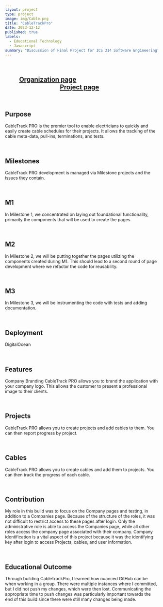 ```yaml
---
layout: project
type: project
image: img/Cable.png
title: "CableTrackPro"
date: 2023-12-12
published: true
labels:
  - Educational Technology
  - Javascript
summary: "Discussion of Final Project for ICS 314 Software Engineering"
---
```

<br>

## &ensp; &ensp; &ensp; [<ins>Organization page</ins>](<https://ingeniouspartners.github.io/>)&nbsp;  &nbsp; &nbsp; &nbsp; &nbsp; &nbsp; &nbsp; &nbsp; &nbsp; &nbsp; &nbsp; &nbsp; &nbsp; &nbsp; &nbsp; &nbsp; &nbsp; &nbsp; &nbsp; &ensp; &ensp; &ensp; &ensp; &ensp; &ensp; &ensp; &ensp; &ensp; &ensp; &ensp; &ensp; &ensp; &ensp; &ensp; &ensp; &ensp;[Project page](<https://ingeniouspartners.github.io/#cabletrackpro>)

<br>

## Purpose
CableTrack PRO is the premier tool to enable electricians to quickly and easily create cable schedules for their projects. It allows the tracking of the cable meta-data, pull-ins, terminations, and tests.

 <br>

## Milestones
CableTrack PRO development is managed via Milestone projects and the issues they contain.

 <br>

## M1
In Milestone 1, we concentrated on laying out foundational functionality, primarily the components that will be used to create the pages.

<br>

## M2
In Milestone 2, we will be putting together the pages utilizing the components created during M1. This should lead to a second round of page development where we refactor the code for reusability.

<br>

## M3
In Milestone 3, we will be instrumenting the code with tests and adding documentation.

<br>

## Deployment
DigitalOcean

<br>

## Features
Company Branding
CableTrack PRO allows you to brand the application with your company logo. This allows the customer to present a professional image to their clients.

<br>

## Projects
CableTrack PRO allows you to create projects and add cables to them. You can then report progress by project.

<br>

## Cables
CableTrack PRO allows you to create cables and add them to projects. You can then track the progress of each cable.

<br>

## Contribution
My role in this build was to focus on the Company pages and testing, in addition to a Companies page. Because of the structure of the roles, it was not difficult to restrict access to these pages after login. Only the administrative role is able to access the Companies page, while all other roles access the company page associated with their company. Company identification is a vital aspect of this project because it was the identifying key after login to access Projects, cables, and user information. 

<br>

## Educational Outcome
Through building CableTrackPro, I learned how nuanced GitHub can be when working in a group. There were multiple instances where I committed, but I did not push my changes, which were then lost. Communicating the appropriate time to push changes was particularly important towards the end of this build since there were still many changes being made.
